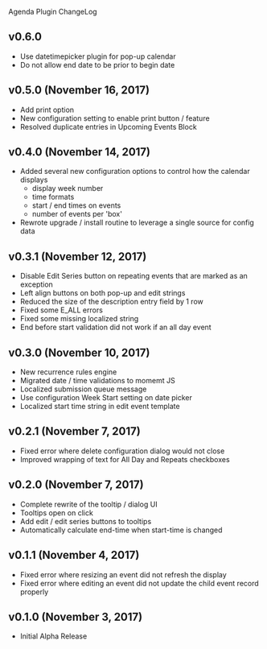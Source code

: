 Agenda Plugin ChangeLog

## v0.6.0
 - Use datetimepicker plugin for pop-up calendar
 - Do not allow end date to be prior to begin date

## v0.5.0 (November 16, 2017)
 - Add print option
 - New configuration setting to enable print button / feature
 - Resolved duplicate entries in Upcoming Events Block

## v0.4.0 (November 14, 2017)
 - Added several new configuration options to control how the calendar displays
   - display week number
   - time formats
   - start / end times on events
   - number of events per 'box'
 - Rewrote upgrade / install routine to leverage a single source for config data

## v0.3.1 (November 12, 2017)
 - Disable Edit Series button on repeating events that are marked as an exception
 - Left align buttons on both pop-up and edit strings
 - Reduced the size of the description entry field by 1 row
 - Fixed some E_ALL errors
 - Fixed some missing localized string
 - End before start validation did not work if an all day event

## v0.3.0 (November 10, 2017)
 - New recurrence rules engine
 - Migrated date / time validations to momemt JS
 - Localized submission queue message
 - Use configuration Week Start setting on date picker
 - Localized start time string in edit event template

## v0.2.1 (November 7, 2017)
 - Fixed error where delete configuration dialog would not close
 - Improved wrapping of text for All Day and Repeats checkboxes

## v0.2.0 (November 7, 2017)
 - Complete rewrite of the tooltip / dialog UI
 - Tooltips open on click
 - Add edit / edit series buttons to tooltips
 - Automatically calculate end-time when start-time is changed

## v0.1.1 (November 4, 2017)
 - Fixed error where resizing an event did not refresh the display
 - Fixed error where editing an event did not update the child event record properly

## v0.1.0 (November 3, 2017)
 - Initial Alpha Release
